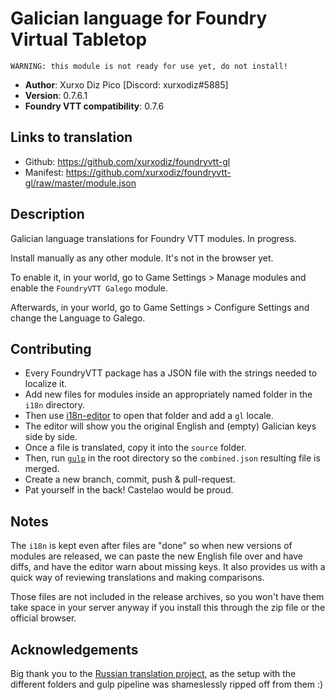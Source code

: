 # Galician language for Foundry Virtual Tabletop

    WARNING: this module is not ready for use yet, do not install!

* **Author**: Xurxo Diz Pico [Discord: xurxodiz#5885]
* **Version**: 0.7.6.1
* **Foundry VTT compatibility**: 0.7.6

## Links to translation
* Github: https://github.com/xurxodiz/foundryvtt-gl
* Manifest: https://github.com/xurxodiz/foundryvtt-gl/raw/master/module.json

## Description
Galician language translations for Foundry VTT modules. In progress.

Install manually as any other module. It's not in the browser yet.

To enable it, in your world, go to Game Settings > Manage modules and enable the `FoundryVTT Galego` module.

Afterwards, in your world, go to Game Settings > Configure Settings and change the Language to Galego.

## Contributing

- Every FoundryVTT package has a JSON file with the strings needed to localize it.
- Add new files for modules inside an appropriately named folder in the `i18n` directory.
- Then use [i18n-editor](https://github.com/andi34/i18n-editor) to open that folder and add a `gl` locale.
- The editor will show you the original English and (empty) Galician keys side by side.
- Once a file is translated, copy it into the `source` folder.
- Then, run [`gulp`](https://gulpjs.com/docs/en/getting-started/quick-start) in the root directory so the `combined.json` resulting file is merged.
- Create a new branch, commit, push & pull-request.
- Pat yourself in the back! Castelao would be proud.


## Notes

The `i18n` is kept even after files are "done" so when new versions of modules are released,
we can paste the new English file over and have diffs, and have the editor warn about missing keys.
It also provides us with a quick way of reviewing translations and making comparisons.

Those files are not included in the release archives, so you won't have them take space
in your server anyway if you install this through the zip file or the official browser.

## Acknowledgements

Big thank you to the [Russian translation project](https://github.com/Phenomen/foundry-vtt-ru),
as the setup with the different folders and gulp pipeline was shameslessly ripped off from them :)
